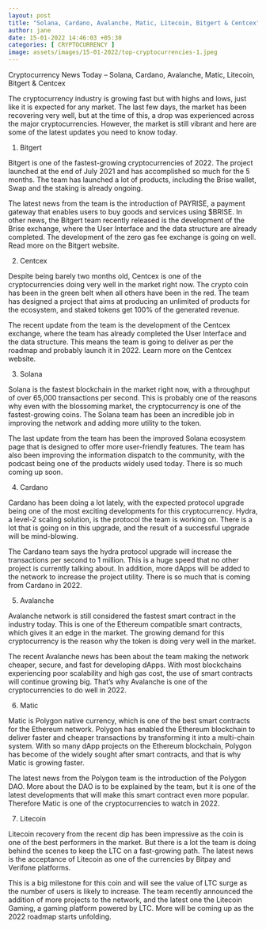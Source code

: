 ```yaml
---
layout: post
title: "Solana, Cardano, Avalanche, Matic, Litecoin, Bitgert & Centcex"
author: jane 
date: 15-01-2022 14:46:03 +05:30 
categories: [ CRYPTOCURRENCY ] 
image: assets/images/15-01-2022/top-cryptocurrencies-1.jpeg
---
```

Cryptocurrency News Today – Solana, Cardano, Avalanche, Matic, Litecoin, Bitgert & Centcex

The cryptocurrency industry is growing fast but with highs and lows, just like it is expected for any market. The last few days, the market has been recovering very well, but at the time of this, a drop was experienced across the major cryptocurrencies. However, the market is still vibrant and here are some of the latest updates you need to know today.

1. Bitgert

Bitgert is one of the fastest-growing cryptocurrencies of 2022. The project launched at the end of July 2021 and has accomplished so much for the 5 months. The team has launched a lot of products, including the Brise wallet, Swap and the staking is already ongoing.

The latest news from the team is the introduction of PAYRISE, a payment gateway that enables users to buy goods and services using $BRISE. In other news, the Bitgert team recently released is the development of the Brise exchange, where the User Interface and the data structure are already completed. The development of the zero gas fee exchange is going on well. Read more on the Bitgert website.

2. Centcex

Despite being barely two months old, Centcex is one of the cryptocurrencies doing very well in the market right now. The crypto coin has been in the green belt when all others have been in the red. The team has designed a project that aims at producing an unlimited of products for the ecosystem, and staked tokens get 100% of the generated revenue.

The recent update from the team is the development of the Centcex exchange, where the team has already completed the User Interface and the data structure. This means the team is going to deliver as per the roadmap and probably launch it in 2022. Learn more on the Centcex website.

3. Solana

Solana is the fastest blockchain in the market right now, with a throughput of over 65,000 transactions per second. This is probably one of the reasons why even with the blossoming market, the cryptocurrency is one of the fastest-growing coins. The Solana team has been an incredible job in improving the network and adding more utility to the token.

The last update from the team has been the improved Solana ecosystem page that is designed to offer more user-friendly features. The team has also been improving the information dispatch to the community, with the podcast being one of the products widely used today. There is so much coming up soon.

4. Cardano

Cardano has been doing a lot lately, with the expected protocol upgrade being one of the most exciting developments for this cryptocurrency. Hydra, a level-2 scaling solution, is the protocol the team is working on. There is a lot that is going on in this upgrade, and the result of a successful upgrade will be mind-blowing.

The Cardano team says the hydra protocol upgrade will increase the transactions per second to 1 million. This is a huge speed that no other project is currently talking about. In addition, more dApps will be added to the network to increase the project utility. There is so much that is coming from Cardano in 2022.

5. Avalanche

Avalanche network is still considered the fastest smart contract in the industry today. This is one of the Ethereum compatible smart contracts, which gives it an edge in the market. The growing demand for this cryptocurrency is the reason why the token is doing very well in the market.

The recent Avalanche news has been about the team making the network cheaper, secure, and fast for developing dApps. With most blockchains experiencing poor scalability and high gas cost, the use of smart contracts will continue growing big. That’s why Avalanche is one of the cryptocurrencies to do well in 2022.

6. Matic

Matic is Polygon native currency, which is one of the best smart contracts for the Ethereum network. Polygon has enabled the Ethereum blockchain to deliver faster and cheaper transactions by transforming it into a multi-chain system. With so many dApp projects on the Ethereum blockchain, Polygon has become of the widely sought after smart contracts, and that is why Matic is growing faster.

The latest news from the Polygon team is the introduction of the Polygon DAO. More about the DAO is to be explained by the team, but it is one of the latest developments that will make this smart contract even more popular. Therefore Matic is one of the cryptocurrencies to watch in 2022.

7. Litecoin

Litecoin recovery from the recent dip has been impressive as the coin is one of the best performers in the market. But there is a lot the team is doing behind the scenes to keep the LTC on a fast-growing path. The latest news is the acceptance of Litecoin as one of the currencies by Bitpay and Verifone platforms.

This is a big milestone for this coin and will see the value of LTC surge as the number of users is likely to increase. The team recently announced the addition of more projects to the network, and the latest one the Litecoin Gaming, a gaming platform powered by LTC. More will be coming up as the 2022 roadmap starts unfolding.